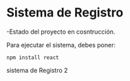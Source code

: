 <h1> Sistema de Registro </h1>

-Estado del proyecto en cosntrucción.

Para ejecutar el sistema, debes poner:
  
  ``` npm install react ```

sistema de Registro 2
